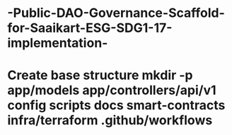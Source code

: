 # -Public-DAO-Governance-Scaffold-for-Saaikart-ESG-SDG1-17-implementation-
# Create base structure mkdir -p app/models app/controllers/api/v1 config scripts docs smart-contracts infra/terraform .github/workflows
